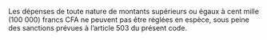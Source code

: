 Les dépenses de toute nature de montants supérieurs ou égaux à cent mille (100 000) francs CFA ne peuvent pas être réglées en espèce, sous peine des sanctions prévues à l’article 503 du présent code.